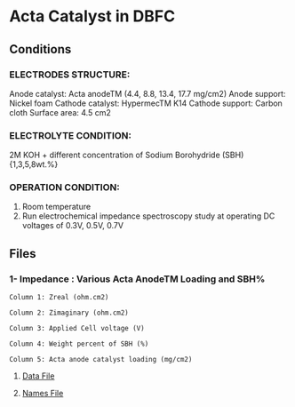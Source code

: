 # Acta Catalyst in DBFC

## Conditions

### ELECTRODES STRUCTURE:
Anode catalyst: Acta anodeTM (4.4, 8.8, 13.4, 17.7 mg/cm2)
Anode support: Nickel foam
Cathode catalyst: HypermecTM  K14
Cathode support: Carbon cloth
Surface area: 4.5 cm2

### ELECTROLYTE CONDITION:
2M KOH + different concentration of Sodium Borohydride (SBH) {1,3,5,8wt.%}

### OPERATION CONDITION:
1) Room temperature
2) Run electrochemical impedance spectroscopy study at operating DC voltages of 0.3V, 0.5V, 0.7V



## Files

### 1- Impedance : Various Acta AnodeTM Loading and SBH%


```
Column 1: Zreal (ohm.cm2)

Column 2: Zimaginary (ohm.cm2)

Column 3: Applied Cell voltage (V)

Column 4: Weight percent of SBH (%)

Column 5: Acta anode catalyst loading (mg/cm2)
```			
	

1. [Data File](1.csv)		

2. [Names File](1.names)